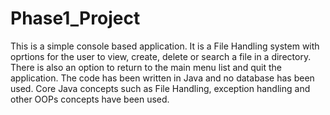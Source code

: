 # Phase1_Project

This is a simple console based application. It is a File Handling system with oprtions for the user to view, create, delete or search a file in a directory.
There is also an option to return to the main menu list and quit the application. The code has been written in Java and no database has been used.
Core Java concepts such as File Handling, exception handling and other OOPs concepts have been used.
